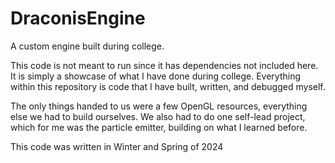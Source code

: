 # DraconisEngine
A custom engine built during college.

This code is not meant to run since it has dependencies not included here. It is simply a showcase of what I have done during college. Everything within this repository is code that I have built, written, and debugged myself.

The only things handed to us were a few OpenGL resources, everything else we had to build ourselves. We also had to do one self-lead project, which for me was the particle emitter, building on what I learned before.

This code was written in Winter and Spring of 2024
